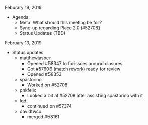 Feburary 19, 2019
- Agenda:
  - Meta: What should this meeting be for?
  - Sync-up regarding Place 2.0 (#52708)
  - Status Updates (TBD)

February 13, 2019
- Status updates
  - matthewjasper
    - Opened #58347 to fix issues around closures
    - Got #57609 (match rework) ready for review
    - Opened #58353
  - spastorino
    - Worked on #52708
  - pnkfelix
    - Looked a bit at #52708 after assisting spastorino with it
  - lqd:
    - continued on #57374
  - davidtwco:
    - merged #58161
